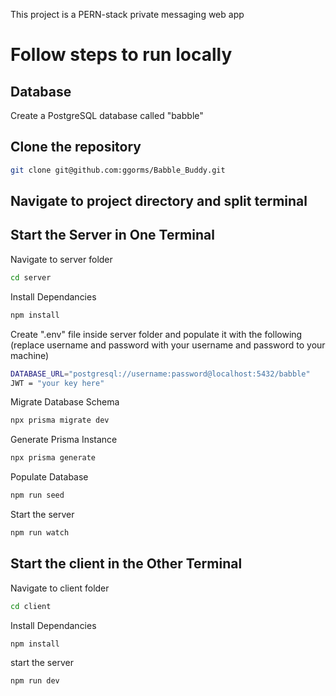 This project is a PERN-stack private messaging web app

# Follow steps to run locally

## Database

Create a PostgreSQL database called "babble"

## Clone the repository 

```bash
git clone git@github.com:ggorms/Babble_Buddy.git
```

## Navigate to project directory and split terminal

## Start the Server in One Terminal

Navigate to server folder

```bash
cd server
```

Install Dependancies

```bash
npm install
```

Create ".env" file inside server folder and populate it with the following
(replace username and password with your username and password to your machine)
```bash
DATABASE_URL="postgresql://username:password@localhost:5432/babble"
JWT = "your key here"
```


Migrate Database Schema

```bash
npx prisma migrate dev 
```

Generate Prisma Instance

```bash
npx prisma generate
```

Populate Database

```bash
npm run seed
```

Start the server 

```bash
npm run watch
```

## Start the client in the Other Terminal

Navigate to client folder

```bash
cd client
```

Install Dependancies

```bash
npm install
```

start the server

```bash
npm run dev
```
